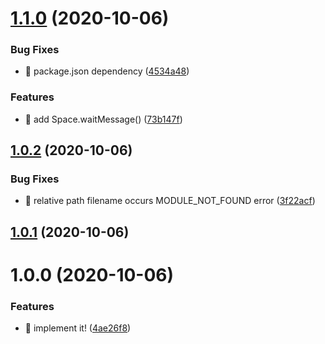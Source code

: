 # [1.1.0](https://github.com/suin/runspace/compare/v1.0.2...v1.1.0) (2020-10-06)


### Bug Fixes

* 🐛 package.json dependency ([4534a48](https://github.com/suin/runspace/commit/4534a483dfb7eecd0d94bc9078603823611964f6))


### Features

* 🎸 add Space.waitMessage() ([73b147f](https://github.com/suin/runspace/commit/73b147f2f0ac3d24602a74ed06df00c7321c5c96))

## [1.0.2](https://github.com/suin/runspace/compare/v1.0.1...v1.0.2) (2020-10-06)


### Bug Fixes

* 🐛 relative path filename occurs MODULE_NOT_FOUND error ([3f22acf](https://github.com/suin/runspace/commit/3f22acf7391ae0ff0682c54aecd964a873cab4fb))

## [1.0.1](https://github.com/suin/runspace/compare/v1.0.0...v1.0.1) (2020-10-06)

# 1.0.0 (2020-10-06)


### Features

* 🎸 implement it! ([4ae26f8](https://github.com/suin/runspace/commit/4ae26f837e4db5deb35472775617ecacbbefdac9))
